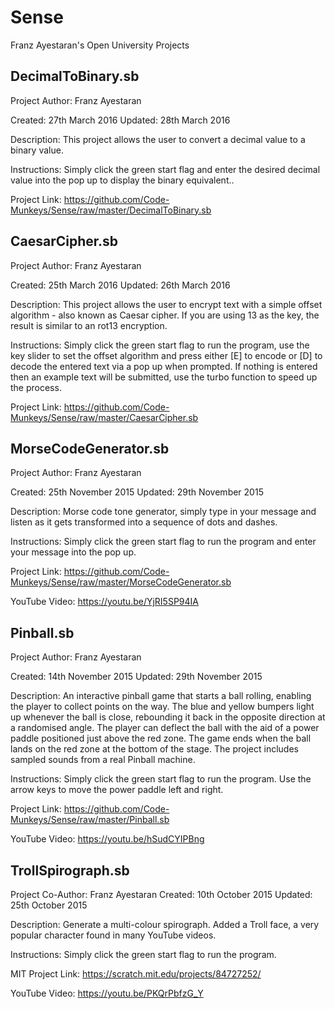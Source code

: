# Sense
Franz Ayestaran's Open University Projects

DecimalToBinary.sb
------------------

Project Author: Franz Ayestaran

Created: 27th March 2016
Updated: 28th March 2016

Description:
This project allows the user to convert a decimal value to a binary value.

Instructions:
Simply click the green start flag and enter the desired decimal value into the pop up to display the binary equivalent.. 

Project Link: https://github.com/Code-Munkeys/Sense/raw/master/DecimalToBinary.sb


CaesarCipher.sb
---------------

Project Author: Franz Ayestaran

Created: 25th March 2016
Updated: 26th March 2016

Description:
This project allows the user to encrypt text with a simple offset algorithm - also known as Caesar cipher. If you are using 13 as the key, the result is similar to an rot13 encryption.

Instructions:
Simply click the green start flag to run the program, use the key slider to set the offset algorithm and press either [E] to encode or [D] to decode the entered text via a pop up when prompted. If nothing is entered then an example text will be submitted, use the turbo function to speed up the process.

Project Link: https://github.com/Code-Munkeys/Sense/raw/master/CaesarCipher.sb


MorseCodeGenerator.sb
---------------------
 
Project Author: Franz Ayestaran

Created: 25th November 2015
Updated: 29th November 2015

Description:
Morse code tone generator, simply type in your message and listen as it gets transformed into a sequence of dots and dashes.

Instructions:
Simply click the green start flag to run the program and enter your message into the pop up.

Project Link: https://github.com/Code-Munkeys/Sense/raw/master/MorseCodeGenerator.sb

YouTube Video: https://youtu.be/YjRI5SP94IA


Pinball.sb
----------

Project Author: Franz Ayestaran

Created: 14th November 2015 
Updated: 29th November 2015

Description:
An interactive pinball game that starts a ball rolling, enabling the player to collect points on the way. The blue and yellow bumpers light up whenever the ball is close, rebounding it back in the opposite direction at a randomised angle. The player can deflect the ball with the aid of a power paddle positioned just above the red zone. The game ends when the ball lands on the red zone at the bottom of the stage. The project includes sampled sounds from a real Pinball machine.

Instructions:
Simply click the green start flag to run the program. Use the arrow keys to move the power paddle left and right.

Project Link: https://github.com/Code-Munkeys/Sense/raw/master/Pinball.sb

YouTube Video: https://youtu.be/hSudCYIPBng


TrollSpirograph.sb
------------------
 
Project Co-Author: Franz Ayestaran
Created: 10th October 2015 
Updated: 25th October 2015

Description:
Generate a multi-colour spirograph. Added a Troll face, a very popular character found in many YouTube videos.

Instructions:
Simply click the green start flag to run the program.

MIT Project Link: https://scratch.mit.edu/projects/84727252/

YouTube Video: https://youtu.be/PKQrPbfzG_Y
